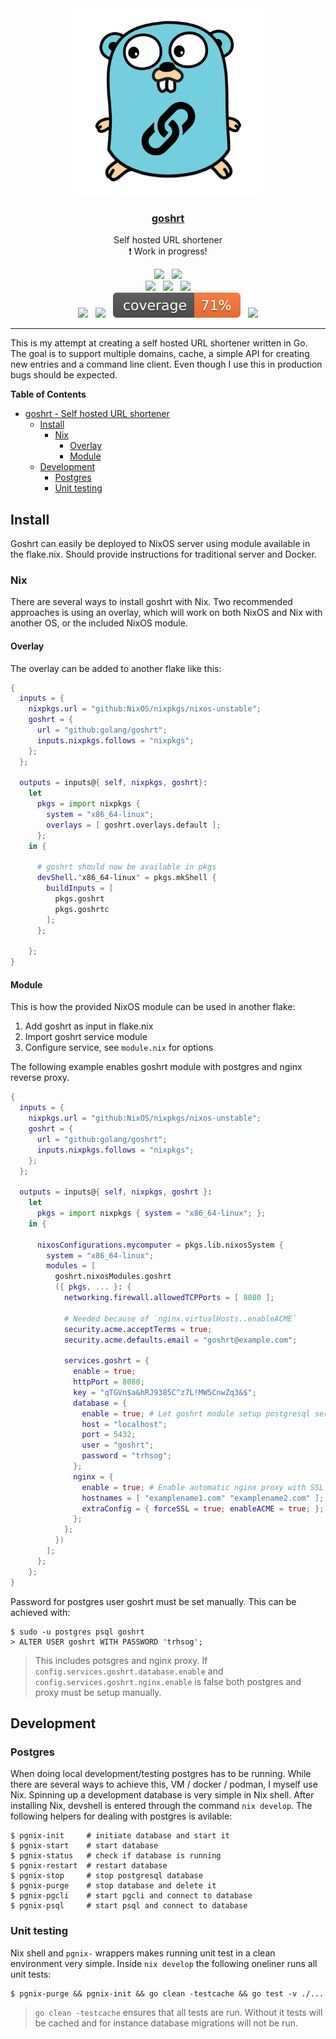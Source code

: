 <div align="center">
    <a href="https://github.com/storvik/goshrt" rel="noopener">
        <img width=300px height=300px src="https://github.com/storvik/goshrt/blob/master/assets/goshrt.png" alt="goshrt_logo" />
    </a>
    <a href="https://github.com/storvik/goshrt" rel="noopener">
        <h3 align="center">goshrt</h3>
    </a>
    <p>Self hosted URL shortener<br />❗ Work in progress!</p>
</div>

<div align="center">
    <a href="https://github.com/storvik/goshrt/blob/master/LICENSE"><img src="https://img.shields.io/github/license/storvik/goshrt"></a> &nbsp;
    <a href="https://github.com/storvik/goshrt/releases"><img src="https://img.shields.io/github/v/release/storvik/goshrt?include_prereleases"></a>
</div>

<div align="center">
    <a href="https://github.com/storvik/goshrt/actions/workflows/build.yml"><img src="https://github.com/storvik/goshrt/actions/workflows/build.yml/badge.svg" /></a> &nbsp;
    <a href="https://github.com/storvik/goshrt/actions/workflows/gotest.yml"><img src="https://github.com/storvik/goshrt/actions/workflows/gotest.yml/badge.svg" /></a> &nbsp;
    <a href="https://github.com/storvik/goshrt/actions/workflows/nix.yml"><img src="https://github.com/storvik/goshrt/actions/workflows/nix.yml/badge.svg" /></a>
</div>

<div align="center">
    <a href="https://goreportcard.com/report/github.com/storvik/goshrt"><img src="https://goreportcard.com/badge/github.com/storvik/goshrt" /></a> &nbsp;
    <a href="https://github.com/storvik/goshrt/actions/workflows/lint.yml"><img src="https://github.com/storvik/goshrt/actions/workflows/lint.yml/badge.svg?branch=master" /></a> &nbsp;
    <a href="https://github.com/storvik/goshrt/actions/workflows/testcoverage.yml"><img src="https://raw.githubusercontent.com/storvik/goshrt/badges/.badges/master/coverage.svg" /></a> &nbsp;
    <a href="https://github.com/storvik/goshrt/actions/workflows/vuln.yml"><img src="https://github.com/storvik/goshrt/actions/workflows/vuln.yml/badge.svg" /></a>
</div>

---

This is my attempt at creating a self hosted URL shortener written in Go.
The goal is to support multiple domains, cache, a simple API for creating new entries and a command line client.
Even though I use this in production bugs should be expected.

<!-- markdown-toc start - Don't edit this section. Run M-x markdown-toc-refresh-toc -->
**Table of Contents**

- [goshrt - Self hosted URL shortener](#goshrt---self-hosted-url-shortener)
    - [Install](#install)
        - [Nix](#nix)
            - [Overlay](#overlay)
            - [Module](#module)
    - [Development](#development)
        - [Postgres](#postgres)
        - [Unit testing](#unit-testing)

<!-- markdown-toc end -->


## Install

Goshrt can easily be deployed to NixOS server using module available in the flake.nix.
Should provide instructions for traditional server and Docker.

### Nix

There are several ways to install goshrt with Nix.
Two recommended approaches is using an overlay, which will work on both NixOS and Nix with another OS, or the included NixOS module.

#### Overlay

The overlay can be added to another flake like this:

``` nix
{
  inputs = {
    nixpkgs.url = "github:NixOS/nixpkgs/nixos-unstable";
    goshrt = {
      url = "github:golang/goshrt";
      inputs.nixpkgs.follows = "nixpkgs";
    };
  };

  outputs = inputs@{ self, nixpkgs, goshrt}:
    let
      pkgs = import nixpkgs {
        system = "x86_64-linux";
        overlays = [ goshrt.overlays.default ];
      };
    in {

      # goshrt should now be available in pkgs
      devShell."x86_64-linux" = pkgs.mkShell {
        buildInputs = [
          pkgs.goshrt
          pkgs.goshrtc
        ];
      };

    };
}
```

#### Module

This is how the provided NixOS module can be used in another flake:

1. Add goshrt as input in flake.nix
2. Import goshrt service module
3. Configure service, see `module.nix` for options

The following example enables goshrt module with postgres and nginx reverse proxy.

``` nix
{
  inputs = {
    nixpkgs.url = "github:NixOS/nixpkgs/nixos-unstable";
    goshrt = {
      url = "github:golang/goshrt";
      inputs.nixpkgs.follows = "nixpkgs";
    };
  };

  outputs = inputs@{ self, nixpkgs, goshrt }:
    let
      pkgs = import nixpkgs { system = "x86_64-linux"; };
    in {

      nixosConfigurations.mycomputer = pkgs.lib.nixosSystem {
        system = "x86_64-linux";
        modules = [
          goshrt.nixosModules.goshrt
          ({ pkgs, ... }: {
            networking.firewall.allowedTCPPorts = [ 8080 ];

            # Needed because of `nginx.virtualHosts..enableACME`
            security.acme.acceptTerms = true;
            security.acme.defaults.email = "goshrt@example.com";

            services.goshrt = {
              enable = true;
              httpPort = 8080;
              key = "qTGVn$a&hRJ9385C^z7L!MW5CnwZq3&$";
              database = {
                enable = true; # Let goshrt module setup postgresql service
                host = "localhost";
                port = 5432;
                user = "goshrt";
                password = "trhsog";
              };
              nginx = {
                enable = true; # Enable automatic nginx proxy with SSL and LetsEncrypt certificates
                hostnames = [ "examplename1.com" "examplename2.com" ];
                extraConfig = { forceSSL = true; enableACME = true; };
              };
            };
          })
        ];
      };
    };
}
```

Password for postgres user goshrt must be set manually.
This can be achieved with:

``` shell
$ sudo -u postgres psql goshrt
> ALTER USER goshrt WITH PASSWORD 'trhsog';
```

> This includes potsgres and nginx proxy. If `config.services.goshrt.database.enable` and `config.services.goshrt.nginx.enable` is false both postgres and proxy must be setup manually.

## Development

### Postgres

When doing local development/testing postgres has to be running.
While there are several ways to achieve this, VM / docker / podman, I myself use Nix.
Spinning up a development database is very simple in Nix shell.
After installing Nix, devshell is entered through the command `nix develop`.
The following helpers for dealing with postgres is avilable:

``` shell
$ pgnix-init     # initiate database and start it
$ pgnix-start    # start database
$ pgnix-status   # check if database is running
$ pgnix-restart  # restart database
$ pgnix-stop     # stop postgresql database
$ pgnix-purge    # stop database and delete it
$ pgnix-pgcli    # start pgcli and connect to database
$ pgnix-psql     # start psql and connect to database
```

### Unit testing

Nix shell and `pgnix-` wrappers makes running unit test in a clean environment very simple.
Inside `nix develop` the following oneliner runs all unit tests:

``` shell
$ pgnix-purge && pgnix-init && go clean -testcache && go test -v ./...
```

> `go clean -testcache` ensures that all tests are run.
> Without it tests will be cached and for instance database migrations will not be run.
